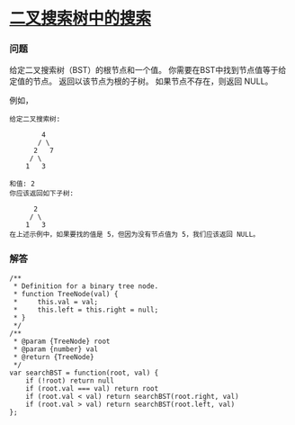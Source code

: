 # [二叉搜索树中的搜索](https://leetcode-cn.com/problems/search-in-a-binary-search-tree)

### 问题

给定二叉搜索树（BST）的根节点和一个值。 你需要在BST中找到节点值等于给定值的节点。 返回以该节点为根的子树。 如果节点不存在，则返回 NULL。

例如，

```
给定二叉搜索树:

        4
       / \
      2   7
     / \
    1   3

和值: 2
你应该返回如下子树:

      2
     / \
    1   3
在上述示例中，如果要找的值是 5，但因为没有节点值为 5，我们应该返回 NULL。
```

### 解答

```
/**
 * Definition for a binary tree node.
 * function TreeNode(val) {
 *     this.val = val;
 *     this.left = this.right = null;
 * }
 */
/**
 * @param {TreeNode} root
 * @param {number} val
 * @return {TreeNode}
 */
var searchBST = function(root, val) {
    if (!root) return null
    if (root.val === val) return root
    if (root.val < val) return searchBST(root.right, val)
    if (root.val > val) return searchBST(root.left, val)
};
```
